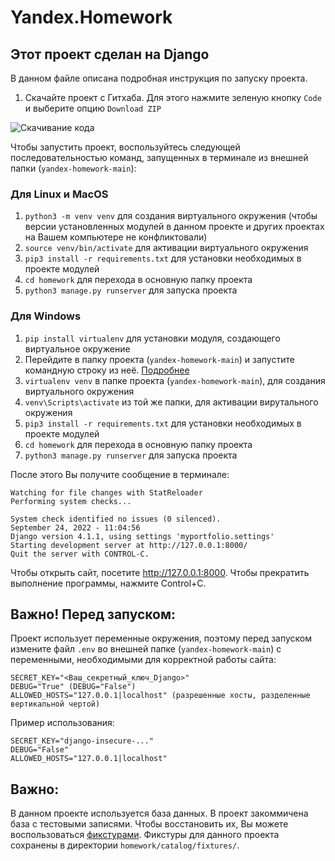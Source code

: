 # Yandex.Homework

## Этот проект сделан на Django

В данном файле описана подробная инструкция по запуску проекта.

1. Скачайте проект с Гитхаба. Для этого нажмите зеленую кнопку `Code` и выберите опцию `Download ZIP`

![Скачивание кода](https://aadev151.tech/static/for_other_projects/download_gh_proj.png)

Чтобы запустить проект, воспользуйтесь следующей последовательностью команд, запущенных в терминале из внешней папки (`yandex-homework-main`):

### Для Linux и MacOS
1. `python3 -m venv venv` для создания виртуального окружения (чтобы версии установленных модулей в данном проекте и других проектах на Вашем компьютере не конфликтовали)
2. `source venv/bin/activate` для активации виртуального окружения
3. `pip3 install -r requirements.txt` для установки необходимых в проекте модулей
4. `cd homework` для перехода в основную папку проекта
5. `python3 manage.py runserver` для запуска проекта

### Для Windows
1. `pip install virtualenv` для установки модуля, создающего виртуальное окружение
2. Перейдите в папку проекта (`yandex-homework-main`) и запустите командную строку из неё. [Подробнее](https://comp-security.net/как-открыть-командную-строку-в-папке/)
3. `virtualenv venv` в папке проекта (`yandex-homework-main`), для создания виртуального окружения
4. `venv\Scripts\activate` из той же папки, для активации вирутального окружения
5. `pip3 install -r requirements.txt` для установки необходимых в проекте модулей
6. `cd homework` для перехода в основную папку проекта
7. `python3 manage.py runserver` для запуска проекта

После этого Вы получите сообщение в терминале:
```
Watching for file changes with StatReloader
Performing system checks...

System check identified no issues (0 silenced).
September 24, 2022 - 11:04:56
Django version 4.1.1, using settings 'myportfolio.settings'
Starting development server at http://127.0.0.1:8000/
Quit the server with CONTROL-C.
```

Чтобы открыть сайт, посетите http://127.0.0.1:8000. Чтобы прекратить выполнение программы, нажмите Control+C.


## Важно! Перед запуском:

Проект использует переменные окружения, поэтому перед запуском измените файл `.env` во внешней папке (`yandex-homework-main`) с переменными, необходимыми для корректной работы сайта:
```
SECRET_KEY="<Ваш_секретный_ключ_Django>"
DEBUG="True" (DEBUG="False")
ALLOWED_HOSTS="127.0.0.1|localhost" (разрешенные хосты, разделенные вертикальной чертой)
```

Пример использования:
```
SECRET_KEY="django-insecure-..."
DEBUG="False"
ALLOWED_HOSTS="127.0.0.1|localhost"
```

## Важно:

В данном проекте используется база данных. В проект закоммичена база с тестовыми записями. Чтобы восстановить их, Вы можете воспользоваться [фикстурами](https://stackoverflow.com/a/49941917/16741313). Фикстуры для данного проекта сохранены в директории `homework/catalog/fixtures/`.

